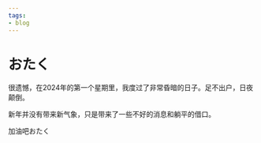 ```yaml
---
tags:
- blog
---
```


# おたく

很遗憾，在2024年的第一个星期里，我度过了非常昏暗的日子。足不出户，日夜颠倒。

新年并没有带来新气象，只是带来了一些不好的消息和躺平的借口。

加油吧おたく